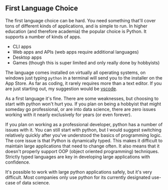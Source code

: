 ## First Language Choice

The first language choice can be hard. You need something that'll cover tons of different kinds of applications, and is simple to run. In higher education (and therefore academia) the popular choice is Python. It supports a number of kinds of apps.

* CLI apps
* Web apps and APIs (web apps require additional languages)
* Desktop apps
* Games (though this is super limited and only really done by hobbyists)

The language comes installed on virtually all operating systems, on windows just typing `python` in a terminal will send you to the installer on the App Store. As far as coding, it rarely requires more than a text editor. If you are just starting out, my suggestion would be [vscode](https://code.visualstudio.com/download).

As a first language it's fine. There are some weaknesses, but choosing to start with python won't hurt you. If you plan on being a hobbyist that might someday go professional, or are into data science, there are zero issues working with it nearly exclusively for years (or even forever).

If you plan on working as a professional developer, python has a number of issues with it. You can still start with python, but I would suggest switching relatively quickly after you've understood the basics of programming logic. The core issue is that Python is dynamically typed. This makes it difficult to maintain large applications that need to change often. It also means that it doesn't properly support OOP (object oriented programming) techniques. Strictly typed languages are key in developing large applications with confidence.

It's possible to work with large python applications safely, but it's very difficult. Most companies only use python for its currently designated use-case of data science. 